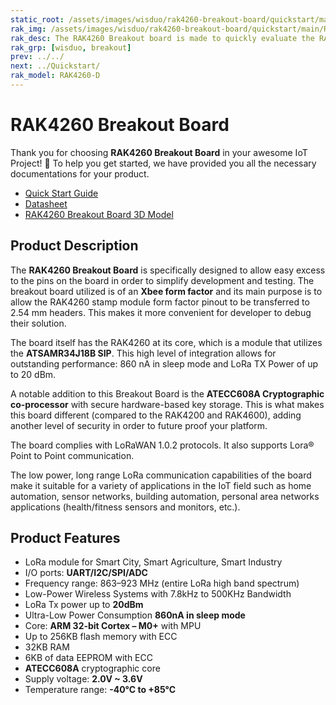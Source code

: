 ```yaml
---
static_root: /assets/images/wisduo/rak4260-breakout-board/quickstart/main
rak_img: /assets/images/wisduo/rak4260-breakout-board/quickstart/main/RAK4260_Breakout_home.png
rak_desc: The RAK4260 Breakout board is made to quickly evaluate the RAK4200 stamp module. The Xbee form factor board allows access to most GPIO's.
rak_grp: [wisduo, breakout]
prev: ../../
next: ../Quickstart/
rak_model: RAK4260-D
---
```


# RAK4260 Breakout Board
Thank you for choosing **RAK4260 Breakout Board** in your awesome IoT Project! 🎉 To help you get started, we have provided you all the necessary documentations for your product.

* [Quick Start Guide](../Quickstart/)
* [Datasheet](../Datasheet/)
* [RAK4260 Breakout Board 3D Model](https://downloads.rakwireless.com/3D_File/WisDuo/PWB-RAK4260%20Breakout%20Board.stp)
<!-- <rk-img
  :src="`${$frontmatter.static_root}/rak4260-breakout.png`"
  width="50%"
  caption="RAK4260 Breakout Board"
/> -->


## Product Description

The **RAK4260 Breakout Board** is specifically designed to allow easy excess to the pins on the board in order to simplify development and testing. The breakout board utilized is of an **Xbee form factor** and its main purpose is to allow the RAK4260 stamp module form factor pinout to be transferred to 2.54 mm headers. This makes it more convenient for developer to debug their solution.

The board itself has the RAK4260 at its core, which is a module that utilizes the **ATSAMR34J18B SIP**. This high level of integration allows for outstanding performance: 860 nA in sleep mode and LoRa TX Power of up to 20 dBm.

A notable addition to this Breakout Board is the **ATECC608A Cryptographic co-processor** with secure hardware-based key storage. This is what makes this board different (compared to the RAK4200 and RAK4600), adding another level of security in order to future proof your platform.

The board complies with LoRaWAN 1.0.2 protocols. It also supports Lora® Point to Point communication.

The low power, long range LoRa communication capabilities of the board make it suitable for a variety of applications in the IoT field such as home automation, sensor networks, building automation, personal area networks applications (health/fitness sensors and monitors, etc.).

<!-- <rk-btn
  src="/Product-Categories/WisDuo/RAK4260-Breakout-Board/Quickstart/#quick-start-guide"
  label="Get Started with RAK4260 LPWAN Evaluation Board"
/>


<rk-quick-links :params="$page.frontmatter.params.qlinks1" /> -->

## Product Features

- LoRa module for Smart City, Smart Agriculture, Smart Industry
- I/O ports: **UART/I2C/SPI/ADC**
- Frequency range: 863–923 MHz (entire LoRa high band spectrum)
- Low-Power Wireless Systems with 7.8kHz to 500KHz Bandwidth
- LoRa Tx power up to **20dBm**
- Ultra-Low Power Consumption **860nA in sleep mode**
- Core: **ARM 32-bit Cortex – M0+** with MPU
- Up to 256KB flash memory with ECC
- 32KB RAM
- 6KB of data EEPROM with ECC
- **ATECC608A** cryptographic core
- Supply voltage: **2.0V ~ 3.6V**
- Temperature range: **-40°C to +85°C**

<!-- <rk-btn
  src="https://store.rakwireless.com/products/rak4260-breakout-board"
  label="Buy a RAK4260 Breakout Board"
  _blank
/> -->
